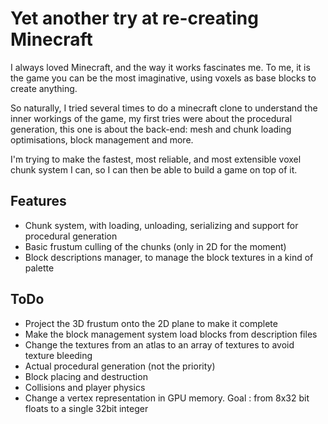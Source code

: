 # Yet another try at re-creating Minecraft
I always loved Minecraft, and the way it works fascinates me. To me, it is the game you can be the most imaginative, using voxels as base blocks to create anything.  

So naturally, I tried several times to do a minecraft clone to understand the inner workings of the game, my first tries were about the procedural generation, this one is about the back-end: mesh and chunk loading optimisations, block management and more.

I'm trying to make the fastest, most reliable, and most extensible voxel chunk system I can, so I can then be able to build a game on top of it.

## Features
- Chunk system, with loading, unloading, serializing and support for procedural generation
- Basic frustum culling of the chunks (only in 2D for the moment)
- Block descriptions manager, to manage the block textures in a kind of palette

## ToDo
- Project the 3D frustum onto the 2D plane to make it complete
- Make the block management system load blocks from description files
- Change the textures from an atlas to an array of textures to avoid texture bleeding
- Actual procedural generation (not the priority)
- Block placing and destruction
- Collisions and player physics
- Change a vertex representation in GPU memory. Goal : from 8x32 bit floats to a single 32bit integer
